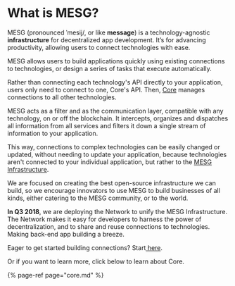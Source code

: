 # What is MESG?

MESG \(pronounced ˈmesij/, or like **message**\) is a technology-agnostic **infrastructure** for decentralized app development. It’s for advancing productivity, allowing users to connect technologies with ease.

MESG allows users to build applications quickly using existing connections to technologies, or design a series of tasks that execute automatically.

Rather than connecting each technology's API directly to your application, users only need to connect to one, Core's API. Then, [Core](core.md) manages connections to all other technologies.

MESG acts as a filter and as the communication layer, compatible with any technology, on or off the blockchain. It intercepts, organizes and dispatches all information from all services and filters it down a single stream of information to your application.  
  
This way, connections to complex technologies can be easily changed or updated, without needing to update your application, because technologies aren't connected to your individual application, but rather to the [MESG Infrastructure](mesg-infrastructure.md). 

We are focused on creating the best open-source infrastructure we can build, so we encourage innovators to use MESG to build businesses of all kinds, either catering to the MESG community, or to the world. 

**In Q3 2018**, we are deploying the Network to unify the MESG Infrastructure. The Network makes it easy for developers to harness the power of decentralization, and to share and reuse connections to technologies. Making back-end app building a breeze.

Eager to get started building connections? Start[ here](https://docs.mesg.tech/~/edit/primary/start-here/run-a-node).  
  
Or if you want to learn more, click below to learn about Core.

{% page-ref page="core.md" %}



